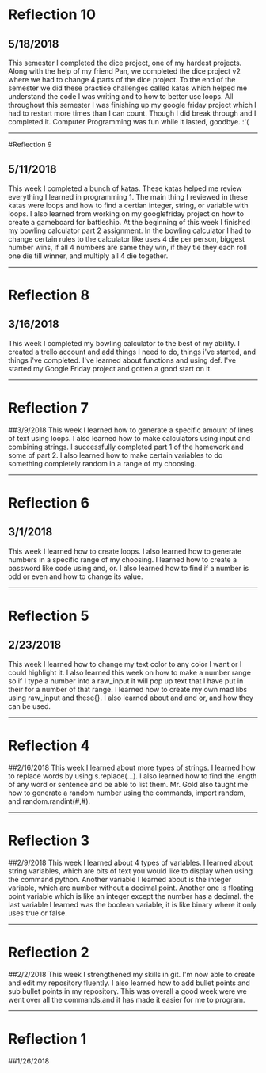# Reflection 10
## 5/18/2018
This semester I completed the dice project, one of my hardest projects. Along
with the help of my friend Pan, we completed the dice project v2 where we
had to change 4 parts of the dice project. To the end of the semester we did
these practice challenges called katas which helped me understand the code I
was writing and to how to better use loops. All throughout this semester I was
finishing up my google friday project which I had to restart more times than
I can count. Though I did break through and I completed it. Computer Programming
was fun while it lasted, goodbye. :'(

---


#Reflection 9
## 5/11/2018
This week I completed a bunch of katas. These katas helped me review everything
I learned in programming 1. The main thing I reviewed in these katas were loops
and how to find a certian integer, string, or variable with loops. I also learned
from working on my googlefriday project on how to create a gameboard for 
battleship. At the beginning of this week I finished my bowling calculator
part 2 assignment. In the bowling calculator I had to change certain rules
to the calculator like uses 4 die per person, biggest number wins,
if all 4 numbers are same they win, if they tie they each roll one die till 
winner, and multiply all 4 die together. 

---


# Reflection 8
## 3/16/2018
This week I completed my bowling calculator to the best of my ability. I 
created a trello account and add things I need to do, things i've started,
and things i've completed. I've learned about functions and using def. I've 
started my Google Friday project and gotten a good start on it.

---


# Reflection 7
##3/9/2018
This week I learned how to generate a specific amount of lines of text using
loops. I also learned how to make calculators using input and combining 
strings. I successfully completed part 1 of the homework and some of part 2.
I also learned how to make certain variables to do something completely random
in a range of my choosing.

---


# Reflection 6
## 3/1/2018
This week I learned how to create loops. I also learned how to generate numbers
in a specific range of my choosing. I learned how to create a password like 
code using and, or. I also learned how to find if a number is odd or even and
how to change its value. 

---


# Reflection 5
## 2/23/2018
This week I learned how to change my text color to any color I want or I could
highlight it. I also learned this week on how to make a number range so if I
type a number into a raw_input it will pop up text that I have put in their
for a number of that range. I learned how to create my own mad libs using 
raw_input and these{}. I also learned about and and or, and how they can be 
used.

---


# Reflection 4
##2/16/2018
This week I learned about more types of strings. I learned how to replace 
words by using s.replace(...). I also learned how to find the length of 
any word or sentence and be able to list them. Mr. Gold also taught me how 
to generate a random number using the commands, import random, and
random.randint(#,#). 

---


# Reflection 3
##2/9/2018
This week I learned about 4 types of variables. I learned about string 
variables, which are bits of text you would like to display when using the 
command python. Another variable I learned about is the integer variable, 
which are number without a decimal point. Another one is floating point
variable which is like an integer except the number has a decimal. the last 
variable I learned was the boolean variable, it is like binary where it only
uses true or false. 

---


# Reflection 2
##2/2/2018
This week I strengthened my skills in git. I'm now able to create and edit my
repository fluently. I also learned how to add bullet points and sub bullet 
points in my repository. This was overall a good week were we went over all the 
commands,and it has made it easier for me to program.


---


# Reflection 1

##1/26/2018
